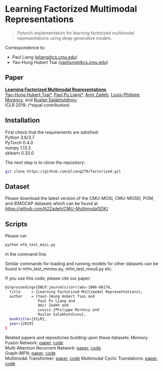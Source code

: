 # Learning Factorized Multimodal Representations

> Pytorch implementation for learning factorized multimodal representations using deep generative models.

Correspondence to: 
  - Paul Liang (pliang@cs.cmu.edu)
  - Yao-Hung Hubert Tsai (yaohungt@cs.cmu.edu)
  
## Paper

[**Learning Factorized Multimodal Representations**](https://arxiv.org/abs/1806.06176)<br>
[Yao-Hung Hubert Tsai*](https://yaohungt.github.io), [Paul Pu Liang*](http://www.cs.cmu.edu/~pliang/), [Amir Zadeh](https://www.amir-zadeh.com/), [Louis-Philippe Morency](https://www.cs.cmu.edu/~morency/), and [Ruslan Salakhutdinov](https://www.cs.cmu.edu/~rsalakhu/)<br>
ICLR 2019. (*equal contribution)

## Installation

First check that the requirements are satisfied:</br>
Python 3.6/3.7</br>
PyTorch 0.4.0</br>
numpy 1.13.3</br>
sklearn 0.20.0

The next step is to clone the repository:
```bash
git clone https://github.com/pliang279/factorized.git
```

## Dataset

Please download the latest version of the CMU-MOSI, CMU-MOSEI, POM, and IEMOCAP datasets which can be found at https://github.com/A2Zadeh/CMU-MultimodalSDK/

## Scripts

Please run
```bash
python mfm_test_mosi.py
```
in the command line.

Similar commands for loading and running models for other datasets can be found in mfm_test_mmmo.py, mfm_test_moud.py etc.

If you use this code, please cite our paper:

```bash
@inproceedings{DBLP:journals/corr/abs-1806-06176,
  title     = {Learning Factorized Multimodal Representations},
  author    = {Yao{-}Hung Hubert Tsai and
               Paul Pu Liang and
               Amir Zadeh and
               Louis{-}Philippe Morency and
               Ruslan Salakhutdinov},
  booktitle={ICLR},
  year={2019}
}
```

Related papers and repositories building upon these datasets:
Memory Fusion Network: [paper](https://arxiv.org/abs/1802.00927), [code](https://github.com/pliang279/MFN)</br>
Multi-Attention Recurrent Network: [paper](https://arxiv.org/abs/1802.00923), [code](https://github.com/A2Zadeh/CMU-MultimodalSDK/)</br>
Graph-MFN: [paper](http://aclweb.org/anthology/P18-1208), [code](https://github.com/A2Zadeh/CMU-MultimodalSDK/)</br>
Multimodal Transformer: [paper](https://arxiv.org/abs/1906.00295), [code](https://github.com/yaohungt/Multimodal-Transformer)
Multimodal Cyclic Translations: [paper](https://arxiv.org/abs/1812.07809), [code](https://github.com/hainow/MCTN)
